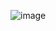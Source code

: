 ![image](https://github.com/VidyaSurendra8235/Alteryx-Challenges/assets/107226432/ad16a1af-d403-4a7a-aec8-00329f885d20)
